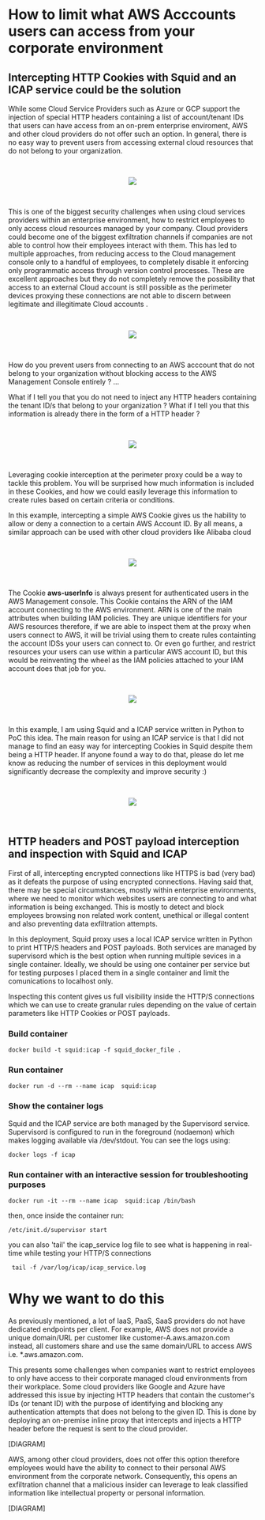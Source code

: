 
# How to limit what AWS Acccounts users can access from your corporate environment #

## Intercepting HTTP Cookies with Squid and an ICAP service could be the solution ##

While some Cloud Service Providers such as Azure or GCP support the injection of special HTTP headers containing a list of account/tenant IDs that users can have access from an on-prem enterprise enviroment, AWS and other cloud providers do not offer such an option. In general, there is no easy way to prevent users from accessing external cloud resources that do not belong to your organization. 

<br />
<p align="center"><img src="https://github.com/hiperesfera/icap_service/blob/main/data/picture3.png?raw=true"/></p>
<br />

This is one of the biggest security challenges when using cloud services providers within an enterprise environment, how to restrict employees to only access cloud resources managed by your company. Cloud providers could become one of the biggest exfiltration channels if companies are not able to control how their  employees interact with them. This has led to multiple approaches, from reducing access to the Cloud management console only to a handful of employees, to completely disable it enforcing only programmatic access through version control processes. These are excellent approaches but they do not completely remove the possibility that access to an external Cloud account is still possible as the perimeter devices proxying these connections are not able to discern between legitimate and illegitimate Cloud accounts .

<br />
<p align="center"><img src="https://github.com/hiperesfera/icap_service/blob/main/data/picture1.png?raw=true"/></p>
<br />

How do you prevent users from connecting to an AWS acccount that do not belong to your organization without blocking access to the AWS Management Console entirely ? ...

What if I tell you that you do not need to inject any HTTP headers containing the tenant ID/s that belong to your organization ?
What if I tell you that this information is already there  in the form of a HTTP header ? 

<br />
<p align="center"><img src="https://github.com/hiperesfera/icap_service/blob/main/data/picture2.png"/></p>
<br />

Leveraging cookie interception at the perimeter proxy could be a way to tackle this problem. You will be surprised how much information is included in these Cookies, and how we could easily leverage this information to create rules based on certain criteria or conditions.

In this example, intercepting a simple AWS Cookie gives us the hability to allow or deny a connection to a certain AWS Account ID. By all means, a similar approach can be used with other cloud providers like Alibaba cloud

<br />
<p align="center"><img src="https://github.com/hiperesfera/icap_service/blob/main/data/picture7.png"/></p>
<br />


The Cookie **aws-userInfo** is always present for authenticated users in the AWS Management console. This Cookie contains the ARN of the IAM account connecting to the AWS environment. ARN is one of the main attributes when building IAM policies. They are unique identifiers for your AWS resources therefore, if we are able to inspect them at the proxy when users connect to AWS, it will be trivial using them to create rules containting the account IDSs your users can connect to. Or even go further, and restrict resources your users can use within a particular AWS account ID, but this would be reinventing the wheel as the IAM policies attached to your IAM account does that job for you.

<br />
<p align="center"><img src="https://github.com/hiperesfera/icap_service/blob/main/data/picture4.png"/></p>
<br />

In this example, I am using Squid and a ICAP service written in Python to PoC this idea. The main reason for using an ICAP service is that I did not manage to find an easy way for intercepting Cookies in Squid despite them being a HTTP header. If anyone found a way to do that, please do let me know as reducing the number of services in this deployment would significantly decrease the complexity and improve security :)

<br />
<p align="center"><img src="https://github.com/hiperesfera/icap_service/blob/main/data/picture5.png"/></p>
<br />











## HTTP headers and POST payload interception and inspection with Squid and ICAP ##

First of all, intercepting encrypted connections like HTTPS is bad (very bad) as it defeats the purpose of using encrypted connections. Having said that, there may be special circumstances, mostly within enterprise environments, where we need to monitor which websites users are connecting to and what information is being exchanged. This is mostly to detect and block employees browsing non related work content, unethical or illegal content and also preventing data exfiltration attempts.

In this deployment, Squid proxy uses a local ICAP service written in Python to print HTTP/S headers and POST payloads. Both services are managed by supervisord which is the best option when running multiple sevices in a single container. Ideally, we should be using one container per service but for testing purposes I placed them in a single container and limit the comunications to localhost only. 

Inspecting this content gives us full visibility inside the HTTP/S connections which we can use to create granular rules depending on the value of certain parameters like HTTP Cookies or POST payloads. 


### Build container ###
`docker build -t squid:icap -f squid_docker_file .`

### Run container ###
`docker run -d --rm --name icap  squid:icap`

### Show the container logs ###
Squid and the ICAP service are both managed by the Supervisord service. Supervisord is configured to run in the foreground (nodaemon) which makes logging available via /dev/stdout. You can see the logs using:

`docker logs -f icap`


### Run container with an interactive session for troubleshooting purposes ###
`docker run -it --rm --name icap  squid:icap /bin/bash`

then, once inside the container run:

`/etc/init.d/supervisor start`

you can also 'tail' the icap_service log file to see what is happening in real-time while testing your HTTP/S connections

` tail -f /var/log/icap/icap_service.log`


# Why we want to do this #

As previously mentioned, a lot of IaaS, PaaS, SaaS providers do not have dedicated endpoints per client. For example, AWS does not provide a unique domain/URL per customer like customer-A.aws.amazon.com instead, all customers share and use the same domain/URL to access AWS i.e. *.aws.amazon.com. 

This presents some challenges when companies want to restrict employees to only have access to their corporate managed cloud environments from their workplace. Some cloud providers like Google and Azure have addressed this issue by injecting HTTP headers that contain the customer's IDs (or tenant ID) with the purpose of identifying and blocking any authentication attempts that does not belong to the given ID. This is done by deploying an on-premise inline proxy that intercepts and injects a HTTP header before the request is sent to the cloud provider. 

[DIAGRAM]


AWS, among other cloud providers, does not offer this option therefore employees would have the ability to connect to their personal AWS environment from the corporate network. Consequently, this opens an exfiltration channel that a malicious insider can leverage to leak classified information like intellectual property or personal information.


[DIAGRAM]


